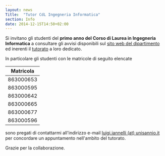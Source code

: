 ```yaml
---
layout: news
Title:  "Tutor CdL Ingegneria Informatica"
section: Info
date: 2014-12-15T14:50+02:00
---
```


Si invitano gli studenti del **primo anno del Corso di Laurea in Ingegneria Informatica** a consultare gli avvisi disponibili sul [sito web del dipartimento](https://www.ding.unisannio.it/avvisi-com/avvisi-didattica?view=form) ed inerenti il [tutorato](https://www.ding.unisannio.it/avvisi-com/avvisi-didattica/leggi-avviso?id=ca06aaf5ec85496c723076d0c4643b71) a loro dedicato.

In particolare gli studenti con le matricole di seguito elencate

|Matricola|
|:-----:|  
|  	863000653| 
| 	863000595|
| 	863000642|
| 	 863000665|
|      863000677|
|	 863000596|

sono pregati di contattarmi all'indirizzo e-mail [luigi.iannelli (at) unisannio.it](mailto:luigi.iannelli@unisannio.it) per concordare un appuntamento nell'ambito del tutorato.

Grazie per la collaborazione.
